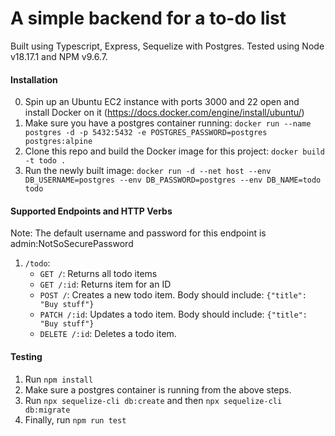 # A simple backend for a to-do list

Built using Typescript, Express, Sequelize with Postgres. Tested using Node v18.17.1 and NPM v9.6.7.

#### Installation

0. Spin up an Ubuntu EC2 instance with ports 3000 and 22 open and install Docker on it (https://docs.docker.com/engine/install/ubuntu/)
1. Make sure you have a postgres container running:
   `docker run --name postgres -d -p 5432:5432 -e POSTGRES_PASSWORD=postgres postgres:alpine`
2. Clone this repo and build the Docker image for this project:
   `docker build -t todo .`
3. Run the newly built image:
   `docker run -d --net host --env DB_USERNAME=postgres --env DB_PASSWORD=postgres --env DB_NAME=todo todo`

#### Supported Endpoints and HTTP Verbs

Note: The default username and password for this endpoint is admin:NotSoSecurePassword

1. `/todo`:
   - `GET /`: Returns all todo items
   - `GET /:id`: Returns item for an ID
   - `POST /`: Creates a new todo item. Body should include:
     `{"title": "Buy stuff"}`
   - `PATCH /:id`: Updates a todo item. Body should include:
     `{"title": "Buy stuff"}`
   - `DELETE /:id`: Deletes a todo item.

#### Testing

1. Run `npm install`
2. Make sure a postgres container is running from the above steps.
3. Run `npx sequelize-cli db:create` and then `npx sequelize-cli db:migrate`
4. Finally, run `npm run test`
